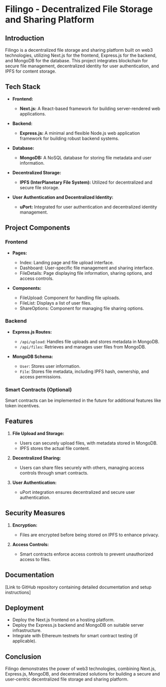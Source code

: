 # Filingo - Decentralized File Storage and Sharing Platform

## Introduction
Filingo is a decentralized file storage and sharing platform built on web3 technologies, utilizing Next.js for the frontend, Express.js for the backend, and MongoDB for the database. This project integrates blockchain for secure file management, decentralized identity for user authentication, and IPFS for content storage.

## Tech Stack
- **Frontend:**
  - **Next.js:** A React-based framework for building server-rendered web applications.

- **Backend:**
  - **Express.js:** A minimal and flexible Node.js web application framework for building robust backend systems.

- **Database:**
  - **MongoDB:** A NoSQL database for storing file metadata and user information.

- **Decentralized Storage:**
  - **IPFS (InterPlanetary File System):** Utilized for decentralized and secure file storage.

- **User Authentication and Decentralized Identity:**
  - **uPort:** Integrated for user authentication and decentralized identity management.

## Project Components
### Frontend
- **Pages:**
  - Index: Landing page and file upload interface.
  - Dashboard: User-specific file management and sharing interface.
  - FileDetails: Page displaying file information, sharing options, and access controls.

- **Components:**
  - FileUpload: Component for handling file uploads.
  - FileList: Displays a list of user files.
  - ShareOptions: Component for managing file sharing options.

### Backend
- **Express.js Routes:**
  - `/api/upload`: Handles file uploads and stores metadata in MongoDB.
  - `/api/files`: Retrieves and manages user files from MongoDB.

- **MongoDB Schema:**
  - `User`: Stores user information.
  - `File`: Stores file metadata, including IPFS hash, ownership, and access permissions.

### Smart Contracts (Optional)
Smart contracts can be implemented in the future for additional features like token incentives.

## Features
1. **File Upload and Storage:**
   - Users can securely upload files, with metadata stored in MongoDB.
   - IPFS stores the actual file content.

2. **Decentralized Sharing:**
   - Users can share files securely with others, managing access controls through smart contracts.

3. **User Authentication:**
   - uPort integration ensures decentralized and secure user authentication.

## Security Measures
1. **Encryption:**
   - Files are encrypted before being stored on IPFS to enhance privacy.

2. **Access Controls:**
   - Smart contracts enforce access controls to prevent unauthorized access to files.

## Documentation
[Link to GitHub repository containing detailed documentation and setup instructions]

## Deployment
- Deploy the Next.js frontend on a hosting platform.
- Deploy the Express.js backend and MongoDB on suitable server infrastructure.
- Integrate with Ethereum testnets for smart contract testing (if applicable).

## Conclusion
Filingo demonstrates the power of web3 technologies, combining Next.js, Express.js, MongoDB, and decentralized solutions for building a secure and user-centric decentralized file storage and sharing platform.
